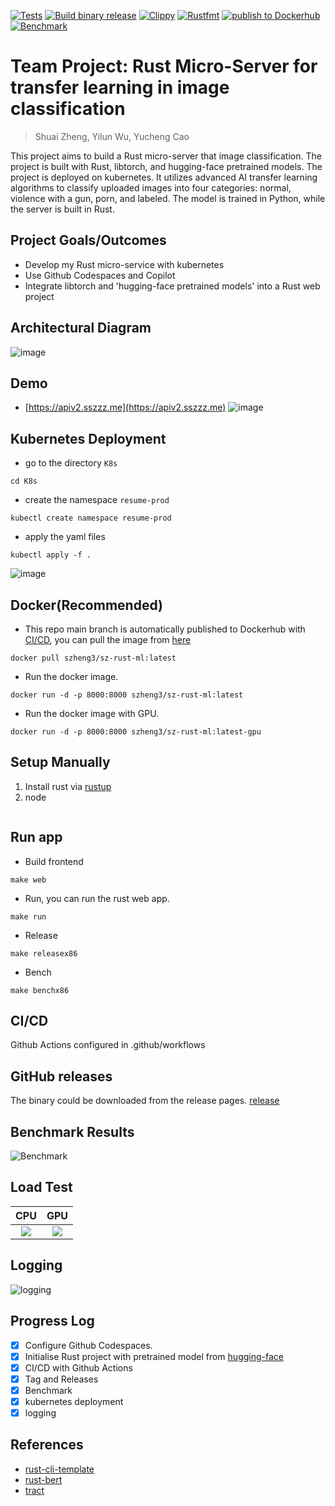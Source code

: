 
[![Tests](https://github.com/szheng3/rust_transfer_learning/actions/workflows/tests.yml/badge.svg)](https://github.com/szheng3/rust_transfer_learning/actions/workflows/tests.yml)
[![Build binary release](https://github.com/szheng3/rust_transfer_learning/actions/workflows/release.yml/badge.svg)](https://github.com/szheng3/rust_transfer_learning/actions/workflows/release.yml)
[![Clippy](https://github.com/szheng3/rust_transfer_learning/actions/workflows/lint.yml/badge.svg)](https://github.com/szheng3/rust_transfer_learning/actions/workflows/lint.yml)
[![Rustfmt](https://github.com/szheng3/rust_transfer_learning/actions/workflows/rustfmt.yml/badge.svg)](https://github.com/szheng3/rust_transfer_learning/actions/workflows/rustfmt.yml)
[![publish to Dockerhub](https://github.com/szheng3/rust_transfer_learning/actions/workflows/publish.yml/badge.svg)](https://github.com/szheng3/rust_transfer_learning/actions/workflows/publish.yml)
[![Benchmark](https://github.com/szheng3/rust_transfer_learning/actions/workflows/bench.yml/badge.svg)](https://github.com/szheng3/rust_transfer_learning/actions/workflows/bench.yml)

# Team Project: Rust Micro-Server for transfer learning in image classification
>Shuai Zheng, Yilun Wu, Yucheng Cao

This project aims to build a Rust micro-server that image classification.  The project is built with Rust, libtorch, and hugging-face pretrained models. The project is deployed on kubernetes.
It utilizes advanced AI transfer learning algorithms to classify uploaded images into four categories: normal, violence with a gun, porn, and labeled. The model is trained in Python, while the server is built in Rust.

## Project Goals/Outcomes


* Develop my Rust micro-service with kubernetes
* Use Github Codespaces and Copilot
* Integrate libtorch and 'hugging-face pretrained models' into a Rust web project

## Architectural Diagram


![image](./assets/ml.png)
## Demo
* [https://apiv2.sszzz.me](https://apiv2.sszzz.me)
  ![image](./assets/demo3.png)


## Kubernetes Deployment
* go to the directory `K8s`
```
cd K8s
```

* create the namespace `resume-prod`
```
kubectl create namespace resume-prod

```
* apply the yaml files
```
kubectl apply -f .
```
![image](./assets/k8s1.png)

## Docker(Recommended)

* This repo main branch is automatically published to Dockerhub with [CI/CD](https://github.com/szheng3/rust_transfer_learning/actions/workflows/publish.yml), you can pull the image from [here](https://hub.docker.com/repository/docker/szheng3/sz-rust-ml/general)
```
docker pull szheng3/sz-rust-ml:latest
```
* Run the docker image.
```
docker run -d -p 8000:8000 szheng3/sz-rust-ml:latest
```
* Run the docker image with GPU.
```
docker run -d -p 8000:8000 szheng3/sz-rust-ml:latest-gpu
```


## Setup Manually

1. Install rust via [rustup](https://rustup.rs/)
2. node
```
```


## Run app
* Build frontend
```
make web 
```
* Run, you can run the rust web app.
```
make run 
```

* Release
```
make releasex86
```

* Bench
```
make benchx86
```


## CI/CD

Github Actions configured in .github/workflows



## GitHub releases
The binary could be downloaded from the release pages. [release](https://github.com/szheng3/rust_transfer_learning/releases)

## Benchmark Results
![Benchmark](./assets/report2.png)

## Load Test
|            CPU             |            GPU             |
|:--------------------------:|:--------------------------:|
| ![](./assets/image001.png) | ![](./assets/image002.png) |

## Logging
![logging](./assets/logging.png)

## Progress Log

- [x] Configure Github Codespaces.
- [x] Initialise Rust project with pretrained model from [hugging-face](https://huggingface.co/transformers/model_doc/bart.html)
- [x] CI/CD with Github Actions
- [x] Tag and Releases
- [x] Benchmark
- [x] kubernetes deployment
- [x] logging

## References


* [rust-cli-template](https://github.com/kbknapp/rust-cli-template)
* [rust-bert](https://github.com/guillaume-be/rust-bert)
* [tract](https://github.com/sonos/tract)